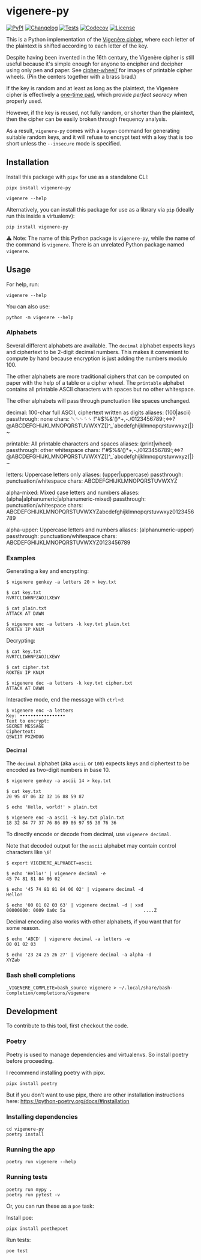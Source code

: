 # vigenere-py

[![PyPI](https://img.shields.io/pypi/v/vigenere-py.svg)](https://pypi.org/project/vigenere-py/)
[![Changelog](https://img.shields.io/github/v/release/ab/vigenere-py?include_prereleases&label=changelog)](https://github.com/ab/vigenere-py/releases)
[![Tests](https://github.com/ab/vigenere-py/workflows/Test/badge.svg)](https://github.com/ab/vigenere-py/actions?query=workflow%3ATest)
[![Codecov](https://img.shields.io/codecov/c/github/ab/vigenere-py)](https://app.codecov.io/github/ab/vigenere-py)
[![License](https://img.shields.io/github/license/ab/vigenere-py)](https://github.com/ab/vigenere-py/blob/master/LICENSE)

This is a Python implementation of the
[Vigenère cipher](https://en.wikipedia.org/wiki/Vigen%C3%A8re_cipher), where
each letter of the plaintext is shifted according to each letter of the key.

Despite having been invented in the 16th century, the Vigenère cipher is still
useful because it's simple enough for anyone to encipher and decipher using
only pen and paper. See [cipher-wheel/](./printouts/cipher-wheel/) for images of
printable cipher wheels. (Pin the centers together with a brass brad.)

If the key is random and at least as long as the plaintext, the Vigenère cipher
is effectively a [one-time pad](https://en.wikipedia.org/wiki/One-time_pad),
which provide *perfect secrecy* when properly used.

However, if the key is reused, not fully random, or shorter than the plaintext,
then the cipher can be easily broken through frequency analysis.

As a result, `vigenere-py` comes with a `keygen` command for generating
suitable random keys, and it will refuse to encrypt text with a key that is too
short unless the `--insecure` mode is specified.

## Installation

Install this package with `pipx` for use as a standalone CLI:

    pipx install vigenere-py

    vigenere --help

Alternatively, you can install this package for use as a library via `pip` (ideally run this inside a virtualenv):

    pip install vigenere-py

⚠️ Note: The name of this Python package is `vigenere-py`, while the name of the
command is `vigenere`. There is an unrelated Python package named `vigenere`.

## Usage

For help, run:

    vigenere --help

You can also use:

    python -m vigenere --help

### Alphabets

Several different alphabets are available. The `decimal` alphabet expects keys
and ciphertext to be 2-digit decimal numbers. This makes it convenient to
compute by hand because encryption is just adding the numbers modulo 100.

The other alphabets are more traditional ciphers that can be computed on paper
with the help of a table or a cipher wheel. The `printable` alphabet contains
all printable ASCII characters with spaces but no other whitespace.

The other alphabets will pass through punctuation like spaces unchanged.

  decimal:
      100-char full ASCII, ciphertext written as digits
      aliases: (100|ascii)
      passthrough: none
      chars: ␀␉␊␌␍ !"#$%&'()*+,-./0123456789:;<=>?@ABCDEFGHIJKLMNOPQRSTUVWXYZ[\]^_`abcdefghijklmnopqrstuvwxyz{|}~

  printable:
      All printable characters and spaces
      aliases: (print|wheel)
      passthrough: other whitespace
      chars:  !"#$%&'()*+,-./0123456789:;<=>?@ABCDEFGHIJKLMNOPQRSTUVWXYZ[\]^_`abcdefghijklmnopqrstuvwxyz{|}~

  letters:
      Uppercase letters only
      aliases: (upper|uppercase)
      passthrough: punctuation/whitespace
      chars: ABCDEFGHIJKLMNOPQRSTUVWXYZ

  alpha-mixed:
      Mixed case letters and numbers
      aliases: (alpha|alphanumeric|alphanumeric-mixed)
      passthrough: punctuation/whitespace
      chars: ABCDEFGHIJKLMNOPQRSTUVWXYZabcdefghijklmnopqrstuvwxyz0123456789

  alpha-upper:
      Uppercase letters and numbers
      aliases: (alphanumeric-upper)
      passthrough: punctuation/whitespace
      chars: ABCDEFGHIJKLMNOPQRSTUVWXYZ0123456789

### Examples

Generating a key and encrypting:

    $ vigenere genkey -a letters 20 > key.txt

    $ cat key.txt
    RVRTCLIWHNPZAOJLXEWY

    $ cat plain.txt
    ATTACK AT DAWN

    $ vigenere enc -a letters -k key.txt plain.txt
    ROKTEV IP KNLM

Decrypting:

    $ cat key.txt
    RVRTCLIWHNPZAOJLXEWY

    $ cat cipher.txt
    ROKTEV IP KNLM

    $ vigenere dec -a letters -k key.txt cipher.txt
    ATTACK AT DAWN

Interactive mode, end the message with `ctrl+d`:

    $ vigenere enc -a letters
    Key: •••••••••••••••••
    Text to encrypt:
    SECRET MESSAGE
    Ciphertext:
    QSWIIT PXZWDUG

#### Decimal

The `decimal` alphabet (aka `ascii` or `100`) expects keys and ciphertext to be
encoded as two-digit numbers in base 10.

    $ vigenere genkey -a ascii 14 > key.txt

    $ cat key.txt
    20 95 47 06 32 32 16 88 59 87

    $ echo 'Hello, world!' > plain.txt

    $ vigenere enc -a ascii -k key.txt plain.txt
    18 32 84 77 37 76 86 89 86 97 95 30 76 36

To directly encode or decode from decimal, use `vigenere decimal`.

Note that decoded output for the `ascii` alphabet may contain control
characters like `\0`!

    $ export VIGENERE_ALPHABET=ascii

    $ echo 'Hello!' | vigenere decimal -e
    45 74 81 81 84 06 02

    $ echo '45 74 81 81 84 06 02' | vigenere decimal -d
    Hello!

    $ echo '00 01 02 03 63' | vigenere decimal -d | xxd
    00000000: 0009 0a0c 5a                             ....Z

Decimal encoding also works with other alphabets, if you want that for some
reason.

    $ echo 'ABCD' | vigenere decimal -a letters -e
    00 01 02 03

    $ echo '23 24 25 26 27' | vigenere decimal -a alpha -d
    XYZab

### Bash shell completions

    _VIGENERE_COMPLETE=bash_source vigenere > ~/.local/share/bash-completion/completions/vigenere

## Development

To contribute to this tool, first checkout the code.

### Poetry

Poetry is used to manage dependencies and virtualenvs. So install poetry before proceeding.

I recommend installing poetry with pipx.

    pipx install poetry

But if you don't want to use pipx, there are other installation instructions here: https://python-poetry.org/docs/#installation

### Installing dependencies

    cd vigenere-py
    poetry install

### Running the app

    poetry run vigenere --help

### Running tests

    poetry run mypy .
    poetry run pytest -v

Or, you can run these as a `poe` task:


Install poe:

    pipx install poethepoet

Run tests:

    poe test

